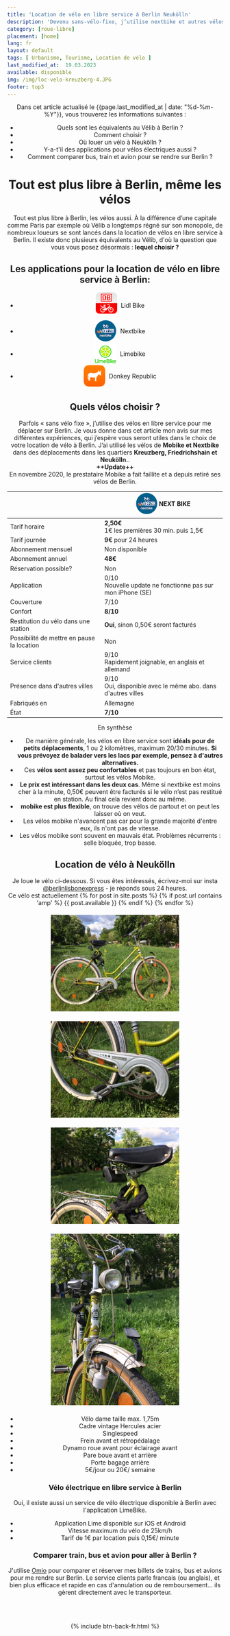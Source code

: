 ```yaml
---
title: 'Location de vélo en libre service à Berlin Neukölln'
description: 'Devenu sans-vélo-fixe, j’utilise nextbike et autres vélos en libre service pour me déplacer dans Berlin. Avantages et inconvénients: voici le compte-rendu.'
category: [roue-libre]
placement: [home]
lang: fr
layout: default
tags: [ Urbanisme, Tourisme, Location de vélo ]
last_modified_at:  19.03.2023
available: disponible
img: /img/loc-velo-kreuzberg-4.JPG
footer: top3
---
```



<div class="container blog" align="center">
<p>Dans cet article actualisé le {{page.last_modified_at | date: "%d-%m-%Y"}}, vous trouverez les informations
    suivantes :</p>

<ul id="intro">
<li id="plan"><a href="#equivalents" style="text-decoration:none;">Quels sont les équivalents au Vélib à Berlin ?</a></li>
<li id="plan"><a href="#choisir" style="text-decoration:none;">Comment choisir ?</a></li>
<li id="plan"><a href="#location" style="text-decoration:none;">Où louer un vélo à Neukölln ?</a></li>
<li id="plan"><a href="#velo-electrique" style="text-decoration:none;">Y-a-t'il des applications pour vélos électriques aussi ?</a></li>
<li id="plan"><a href="#tickets-berlin" style="text-decoration:none;">Comment comparer bus, train et avion pour se rendre sur Berlin ?</a></li>
</ul>


<h1>Tout est plus libre à Berlin, même les vélos</h1>
<p>Tout est plus libre à Berlin, les vélos aussi. À la différence d’une capitale comme Paris par exemple
    où Vélib a longtemps régné sur son monopole, de nombreux loueurs se sont lancés dans la location
    de vélos en libre service à Berlin.
    Il existe donc plusieurs équivalents au Vélib, d'où la question que vous vous posez désormais :
    <strong>lequel choisir ?</strong></p>

<h2 id="#equivalents">Les applications pour la location de vélo en libre service à Berlin:</h2>
    <ul id="intro">
        <li id="plan"><img src="/img/dblidl.png" alt="db call a bike" width="50" height="50" style="vertical-align:middle; margin-bottom:15px; margin-right:5px "> Lidl Bike
        </li>
        <li id="plan"><img src="/img/deezernextbike.png" alt="db call a bike" width="50" height="50" style="vertical-align:middle; margin-bottom:5px; margin-right:5px "> Nextbike
        </li>
        <li id="plan"><img src="/img/limebike.png" alt="db call a bike" width="50" height="50" style="vertical-align:middle; margin-bottom:; margin-right:5px "> Limebike
        </li>
        <li id="plan"><img src="/img/donkeyrepublic.png" alt="db call a bike" width="50" height="50" style="vertical-align:middle; margin-bottom:5px; margin-right:5px "> Donkey Republic
        </li>
    </ul>


<h2 id="choisir">Quels vélos choisir ?</h2>

<p>Parfois « sans vélo fixe »,
    j’utilise des vélos en libre service pour me déplacer sur Berlin.
    Je vous donne dans cet article mon avis sur mes différentes expériences, qui j’espère vous seront utiles dans le
    choix de votre location de vélo à Berlin.
    J’ai utilisé les vélos de <strong>Mobike et Nextbike</strong> dans
    des déplacements dans les quartiers <strong>Kreuzberg, Friedrichshain et Neukölln.</strong>.<br>
    <strong>++Update++</strong><br>
    En novembre 2020, le prestataire Mobike a fait faillite et a depuis retiré ses vélos de Berlin.
</p>

<table class="table" align="center">
  <thead>
      <tr>
        <th></th>
        <th><img src="/img/deezernextbike.png" alt="db call a bike" width="50" height="50" style="vertical-align:middle;margin-left: 5px; margin-footer: top5px; margin-bottom: 5px"> NEXT BIKE</th>
        </tr>
      </thead>


<tbody>
      <tr>
        <td>Tarif horaire</td>
        <td><strong>2,50€</strong><br/>1€ les premières 30 min. puis 1,5€</td>
      </tr>

  <tr>
        <td>Tarif journée</td>
        <td><strong>9€</strong> pour 24 heures</td>
      </tr>

  <tr>
        <td>Abonnement mensuel</td>
        <td>Non disponible</td>
      </tr>

  <tr>
        <td>Abonnement annuel</td>
        <td><strong>48€</strong></td>
      </tr>

  <tr>
        <td>Réservation possible?</td>
        <td>Non</td>
      </tr>

  <tr>
        <td>Application</td>
        <td>0/10<br>Nouvelle update ne fonctionne pas sur mon iPhone (SE)</td>
      </tr>

  <tr>
        <td>Couverture</td>
        <td>7/10</td>
      </tr>

  <tr>
        <td>Confort</td>
        <td><strong>8/10</strong></td>
      </tr>

  <tr>
  <td>Restitution du vélo dans une station</td>
        <td><strong>Oui</strong>, sinon 0,50€ seront facturés</td>
      </tr>

  <tr>
        <td>Possibilité de mettre en pause la location</td>
        <td>Non</td>
      </tr>

  <tr>
        <td>Service clients</td>
        <td>9/10<br>Rapidement joignable, en anglais et allemand</td>
      </tr>

  <tr>
        <td>Présence dans d'autres villes</td>
        <td>9/10<br>Oui, disponible avec le même abo. dans d'autres villes</td>
      </tr>

  <tr>
        <td>Fabriqués en</td>
        <td>Allemagne</td>
      </tr>

  <tr>
        <td>État</td>
        <td><strong>7/10</strong><br></td>
      </tr>


</tbody>
</table>

<p id="synthese">En synthèse</p>
<ul id="intro">
  
<li id="plan">De manière générale, les vélos en libre service sont <strong>idéals pour de petits déplacements</strong>, 1 ou 2 kilomètres, maximum 20/30 minutes. <strong>Si vous prévoyez de balader vers les lacs par exemple, pensez à d'autres alternatives.</strong></li>
<li id="plan">Ces <strong> vélos sont assez peu confortables</strong> et pas toujours en bon état, surtout les vélos Mobike.</li>
<li id="plan"><strong>Le prix est intéressant dans les deux cas</strong>. Même si nextbike est moins cher à la minute, 0,50€ peuvent être facturés si le vélo n’est pas restitué en station. Au final cela revient donc au même.</li>
<li id="plan"><strong>mobike est plus flexible</strong>, on trouve des vélos de partout et on peut les laisser où on veut.</li>
<li id="plan">Les vélos mobike n'avancent pas car pour la grande majorité d'entre eux, ils n'ont pas de vitesse.</li>
<li id="plan">Les vélos mobike sont souvent en mauvais état. Problèmes récurrents : selle bloquée, trop basse.</li>
</ul> 


<h2 id="location">Location de vélo à Neukölln</h2>
    <p>Je loue le vélo ci-dessous. Si vous êtes intéressés, écrivez-moi sur insta 
    <a href='https://www.instagram.com/berlinlisbonexpress/' target="_blank">@berlinlisbonexpress</a> - 
    je réponds sous 24 heures.<br> Ce vélo est actuellement
        {% for post in site.posts %}
        {% if post.url contains 'amp' %}
        {{ post.available }}
        {% endif %}
        {% endfor %}
    </p>
    <div class="row" >
    <div class="col-sm-6" style="margin-top:20px;margin-bottom:20px">
    <a href="/img/loc-velo-kreuzberg-4.JPG" target="_blank">
    <img src="/img/loc-velo-kreuzberg-4.JPG" alt="loc velo berlin kreuzberg" style="max-width:300px;"></a>
    </div>
    <div class="col-sm-6" style="margin-top:20px;margin-bottom:20px">
    <a href="/img/loc-velo-kreuzberg-2.JPG" target="_blank">
    <img src="/img/loc-velo-kreuzberg-2.JPG" alt="loc velo berlin kreuzberg selle" style="max-width:300px;">
    </a>
     </div>
     </div>
       <div class="row">
     <div class="col-sm-6" style="margin-top:20px;margin-bottom:20px">
     <a href="/img/loc-velo-kreuzberg-3.JPG" target="_blank">
     <img src="/img/loc-velo-kreuzberg-3.JPG" alt="loc velo berlin kreuzberg pédalier" style="max-width:300px;">
     </a>
    </div>
     <div class="col-sm-6" style="margin-top:20px;margin-bottom:20px">
     <a href="/img/loc-velo-kreuzberg-1.JPG" target="_blank">
    <img src="/img/loc-velo-kreuzberg-1.JPG" alt="loc velo berlin kreuzberg pare boue" style="max-width:300px;">
    </a>
    </div>
    </div>
    <div id="spacer"></div>
    <ul id="intro">
        <li id="plan">Vélo dame taille max. 1,75m</li>
        <li id="plan">Cadre vintage Hercules acier</li>
        <li id="plan">Singlespeed</li>
        <li id="plan">Frein avant et rétropédalage</li>
        <li id="plan">Dynamo roue avant pour éclairage avant</li>
        <li id="plan">Pare boue avant et arrière</li>
        <li id="plan">Porte bagage arrière</li>
        <li id="plan">5€/jour ou 20€/ semaine</li>
    </ul>


<h3 id="velo-electrique">Vélo électrique en libre service à Berlin</h3>
    <p>Oui, il existe aussi un service de vélo électrique disponible à Berlin avec l'application LimeBike.</p>
    <ul id="intro">
        <li id="plan">Application Lime disponible sur iOS et Android</li>
        <li id="plan">Vitesse maximum du vélo de 25km/h</li>
        <li id="plan">Tarif de 1€ par location puis 0,15€/ minute</li>
    </ul>

<h3 id="tickets-berlin">Comparer train,  bus et avion pour aller à Berlin ?</h3>
    <p>J'utilise <a href="https://omio.sjv.io/0ZQM1N" target="_blank" rel="nofollow">Omio</a> pour comparer et réserver mes billets de 
trains, bus et avions pour me rendre sur Berlin. Le service clients parle francais (ou anglais), et bien plus 
efficace et rapide en cas d'annulation ou de remboursement... ils gèrent directement avec le transporteur.</p>


  <br>
  <br>

  {% include btn-back-fr.html %}




</div>






